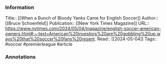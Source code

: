 
### Information
Title:: [[When a Bunch of Bloody Yanks Came for English Soccer]]
Author:: [[Bruce Schoenfeld]]
Publication:: [[New York Times Magazine]]
URL:: https://www.nytimes.com/2024/05/04/magazine/english-soccer-american-owners.html#:~:text=American%20investors%20are%20gobbling%20up,ways%20that%20soccer%20fans%20resent.
Read:: [[2024-05-04]]
Tags:: #soccer #premierleague
#article

### Annotations
